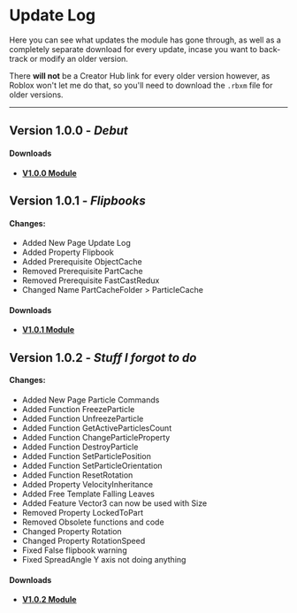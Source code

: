 # Update Log

Here you can see what updates the module has gone through, as well as a completely separate download for every update, incase you want to back-track or modify an older version.

There **will not** be a Creator Hub link for every older version however, as Roblox won't let me do that, so you'll need to download the `.rbxm` file for older versions.

---

## Version 1.0.0 - *Debut*
#### Downloads
- **[V1.0.0 Module](downloads/OldModules/3DParticleEmitterV1.0.0.rbxm)**


## Version 1.0.1 - *Flipbooks*
#### Changes:
- <span class="update-log added">Added New Page</span> Update Log
- <span class="update-log added">Added Property</span> Flipbook
- <span class="update-log added">Added Prerequisite</span> ObjectCache
- <span class="update-log removed">Removed Prerequisite</span> PartCache
- <span class="update-log removed">Removed Prerequisite</span> FastCastRedux
- <span class="update-log changed">Changed Name</span> PartCacheFolder > ParticleCache

#### Downloads
- **[V1.0.1 Module](downloads/OldModules/ParticleEmitter3DV1.0.1.rbxm)**

## Version 1.0.2 - *Stuff I forgot to do*
#### Changes:
- <span class="update-log added">Added New Page</span> Particle Commands
- <span class="update-log added">Added Function</span> FreezeParticle
- <span class="update-log added">Added Function</span> UnfreezeParticle
- <span class="update-log added">Added Function</span> GetActiveParticlesCount
- <span class="update-log added">Added Function</span> ChangeParticleProperty
- <span class="update-log added">Added Function</span> DestroyParticle
- <span class="update-log added">Added Function</span> SetParticlePosition
- <span class="update-log added">Added Function</span> SetParticleOrientation
- <span class="update-log added">Added Function</span> ResetRotation
- <span class="update-log added">Added Property</span> VelocityInheritance
- <span class="update-log added">Added Free Template</span> Falling Leaves
- <span class="update-log added">Added Feature</span> Vector3 can now be used with Size
- <span class="update-log removed">Removed Property</span> LockedToPart
- <span class="update-log removed">Removed</span> Obsolete functions and code
- <span class="update-log changed">Changed Property</span> Rotation
- <span class="update-log changed">Changed Property</span> RotationSpeed
- <span class="update-log fixed">Fixed</span> False flipbook warning
- <span class="update-log fixed">Fixed</span> SpreadAngle Y axis not doing anything

#### Downloads
- **[V1.0.2 Module](downloads/ParticleEmitter3DV1.0.2.rbxm)**
